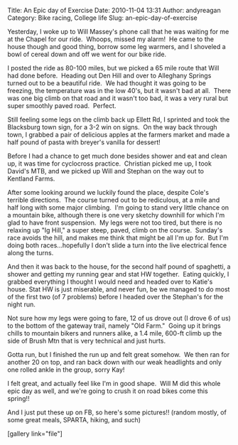 Title: An Epic day of Exercise
Date: 2010-11-04 13:31
Author: andyreagan
Category: Bike racing, College life
Slug: an-epic-day-of-exercise

Yesterday, I woke up to Will Massey's phone call that he was waiting for
me at the Chapel for our ride.  Whoops, missed my alarm!  He came to the
house though and good thing, borrow some leg warmers, and I shoveled a
bowl of cereal down and off we went for our bike ride.

I posted the ride as 80-100 miles, but we picked a 65 mile route that
Will had done before.  Heading out Den Hill and over to Alleghany
Springs turned out to be a beautiful ride.  We had thought it was going
to be freezing, the temperature was in the low 40's, but it wasn't bad
at all.  There was one big climb on that road and it wasn't too bad, it
was a very rural but super smoothly paved road.  Perfect.

Still feeling some legs on the climb back up Ellett Rd, I sprinted and
took the Blacksburg town sign, for a 3-2 win on signs.  On the way back
through town, I grabbed a pair of delicious apples at the farmers market
and made a half pound of pasta with breyer's vanilla for dessert!

Before I had a chance to get much done besides shower and eat and clean
up, it was time for cyclocross practice.  Christian picked me up, I took
David's MTB, and we picked up Will and Stephan on the way out to
Kentland Farms.

After some looking around we luckily found the place, despite Cole's
terrible directions.  The course turned out to be rediculous, at a mile
and half long with some major climbing.  I'm going to stand very little
chance on a mountain bike, although there is one very sketchy downhill
for which I'm glad to have front suspension.  My legs were not too
tired, but there is no relaxing up "Ig Hill," a super steep, paved,
climb on the course.  Sunday's race avoids the hill, and makes me think
that might be all I'm up for.  But I'm doing both races...hopefully I
don't slide a turn into the live electrical fence along the turns.

And then it was back to the house, for the second half pound of
spaghetti, a shower and getting my running gear and stat HW together. 
Eating quickly, I grabbed everything I thought I would need and headed
over to Katie's house. Stat HW is just miserable, and never fun, be we
managed to do most of the first two (of 7 problems) before I headed over
the Stephan's for the night run.

Not sure how my legs were going to fare, 12 of us drove out (I drove 6
of us) to the bottom of the gateway trail, namely "Old Farm."  Going up
it brings chills to mountain bikers and runners alike, a 1.4 mile,
600-ft climb up the side of Brush Mtn that is very technical and just
hurts.

Gotta run, but I finished the run up and felt great somehow.  We then
ran for another 20 on top, and ran back down with our weak headlights
and only one rolled ankle in the group, sorry Kay!

I felt great, and actually feel like I'm in good shape.  Will M did this
whole epic day as well, and we're going to crush it on road bikes come
this spring!!

And I just put these up on FB, so here's some pictures!! (random mostly,
of some great meals, SPARTA, hiking, and such)

[gallery link="file"]
